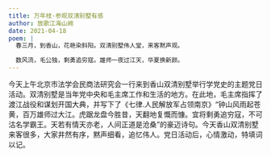 ```yaml
---
title: 万年枝·参观双清别墅有感
author: 放歌江海山阙
date: 2021-04-18
poem: |
  春三月，到香山，花艳染斜阳。双清别墅伟人堂，来客黙声观。

  数风流，毛公独，剩勇追穷寇。雄师一夜过江天，华夏换新颜。
---
```


今天上午北京市法学会民商法研究会一行来到香山双清别墅举行学党史的主题党日活动。双清别墅是当年党中央和毛主席工作和生活的地方。在此地，毛主席指挥了渡江战役和谋划开国大典，并写下了《七律.人民解放军占领南京》“钟山风雨起苍黄，百万雄师过大江。虎踞龙盘今胜昔，天翻地复慨而慷。宜将剩勇追穷寇，不可沽名学霸王。天若有情天亦老，人间正道是沧桑”的豪迈诗句。今天香山双清别墅来客很多，大家井然有序，黙声细看，追忆伟人。党日活动后，心情激动，特填词以记。

